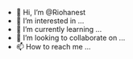 - 👋 Hi, I’m @Riohanest
- 👀 I’m interested in ...
- 🌱 I’m currently learning ...
- 💞️ I’m looking to collaborate on ...
- 📫 How to reach me ...

<!---
Riohanest/Riohanest is a ✨ special ✨ repository because its `README.md` (this file) appears on your GitHub profile.
You can click the Preview link to take a look at your changes.
--->
